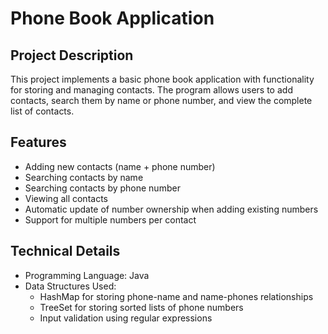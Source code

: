 # Phone Book Application

## Project Description
This project implements a basic phone book application with functionality for storing and managing contacts. The program allows users to add contacts, search them by name or phone number, and view the complete list of contacts.

## Features
- Adding new contacts (name + phone number)
- Searching contacts by name
- Searching contacts by phone number
- Viewing all contacts
- Automatic update of number ownership when adding existing numbers
- Support for multiple numbers per contact

## Technical Details
- Programming Language: Java
- Data Structures Used: 
  - HashMap for storing phone-name and name-phones relationships
  - TreeSet for storing sorted lists of phone numbers
  - Input validation using regular expressions
